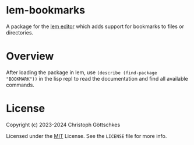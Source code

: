# lem-bookmarks

A package for the [lem editor](https://lem-project.github.io/) which adds 
support for bookmarks to files or directories.

# Overview

After loading the package in lem, use `(describe (find-package "BOOKMARK"))`
in the lisp repl to read the documentation and find all available commands.

# License

Copyright (c) 2023-2024 Christoph Göttschkes

Licensed under the [MIT](https://opensource.org/licenses/MIT) License.
See the `LICENSE` file for more info.
